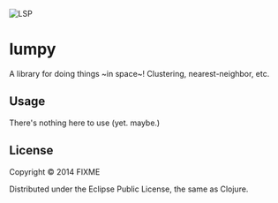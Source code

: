 ![LSP](http://images2.fanpop.com/image/photos/12100000/Lumpy-Space-lumpy-space-princess-12167403-620-245.jpg)

# lumpy

A library for doing things ~in space~! Clustering, nearest-neighbor, etc. 

## Usage

There's nothing here to use (yet. maybe.)

## License

Copyright © 2014 FIXME

Distributed under the Eclipse Public License, the same as Clojure.
